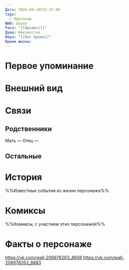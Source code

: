 ```yaml
---
Дата: 2024-04-16T22-27-04
tags:
  - Персонаж
ФИО: Еволо
Раса: "[[Архаисс]]"
Душа: Неизвестно
Вера: "[[Бог Крови]]"
Время жизни:
---
```

# Первое упоминание

# Внешний вид

# Связи
## Родственники
Мать —
Отец — 
## Остальные 

# История
%%Известные события из жизни персонажа%%
# Комиксы
%%Комиксы, с участием этих персонажей%%
# Факты о персонаже
https://vk.com/wall-208978263_4608
https://vk.com/wall-208978263_8883
